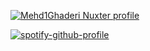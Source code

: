  [![Mehd1Ghaderi Nuxter profile](https://nuxters.nuxt.com/card/Mehd1Ghaderi/og.png)](https://nuxters.nuxt.com/Mehd1Ghaderi)


 [![spotify-github-profile](https://spotify-github-profile.kittinanx.com/api/view?uid=31s7e6wib2r3ypf4nnxciebrywzq&cover_image=true&theme=default&show_offline=false&background_color=121212&interchange=false)](https://github.com/kittinan/spotify-github-profile)
